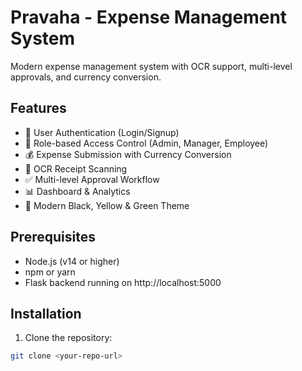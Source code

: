 # Pravaha - Expense Management System

Modern expense management system with OCR support, multi-level approvals, and currency conversion.

## Features

- 🔐 User Authentication (Login/Signup)
- 👥 Role-based Access Control (Admin, Manager, Employee)
- 💰 Expense Submission with Currency Conversion
- 📸 OCR Receipt Scanning
- ✅ Multi-level Approval Workflow
- 📊 Dashboard & Analytics
- 🎨 Modern Black, Yellow & Green Theme

## Prerequisites

- Node.js (v14 or higher)
- npm or yarn
- Flask backend running on http://localhost:5000

## Installation

1. Clone the repository:
```bash
git clone <your-repo-url>